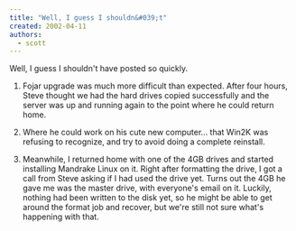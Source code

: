 ```yaml
---
title: "Well, I guess I shouldn&#039;t"
created: 2002-04-11
authors: 
  - scott
---
```


Well, I guess I shouldn't have posted so quickly.  
  
1) Fojar upgrade was much more difficult than expected. After four hours, Steve thought we had the hard drives copied successfully and the server was up and running again to the point where he could return home.  
  
2) Where he could work on his cute new computer... that Win2K was refusing to recognize, and try to avoid doing a complete reinstall.  
  
3) Meanwhile, I returned home with one of the 4GB drives and started installing Mandrake Linux on it. Right after formatting the drive, I got a call from Steve asking if I had used the drive yet. Turns out the 4GB he gave me was the master drive, with everyone's email on it. Luckily, nothing had been written to the disk yet, so he might be able to get around the format job and recover, but we're still not sure what's happening with that.
